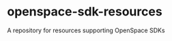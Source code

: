 openspace-sdk-resources
=======================

A repository for resources supporting OpenSpace SDKs
